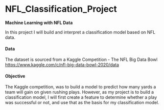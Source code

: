 # NFL_Classification_Project
**Machine Learning with NFL Data**

In this project I will build and interpret a classification model based on NFL data. 

#### Data
The dataset is sourced from a Kaggle Competition - The NFL Big Data Bowl
https://www.kaggle.com/c/nfl-big-data-bowl-2020/data

#### Objective
The Kaggle competition, was to build a model to predict how many yards a team will gain on given rushing plays. However, as my project is to build a classification model, I will first create a feature to determine whether a play was successful or not, and use that as the basis for my classification model.
